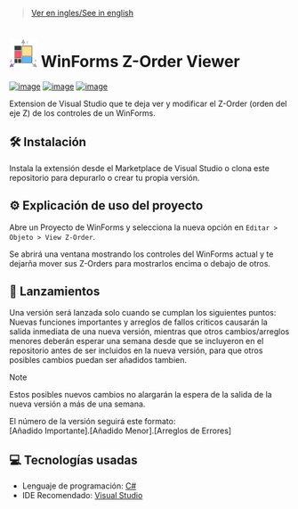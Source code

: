> [Ver en ingles/See in english](https://github.com/LuisMiSanVe/WinFormsZOrderViewer/blob/main/README.md)

# <img src="https://github.com/LuisMiSanVe/WinFormsZOrderViewer/blob/main/WinFormsZOrderViewer/logo.png" width="50" alt="Logo"> WinForms Z-Order Viewer
[![image](https://img.shields.io/badge/C%23-239120?style=for-the-badge&logo=csharp&logoColor=white)](https://dotnet.microsoft.com/en-us/languages/csharp)
[![image](https://img.shields.io/badge/.NET-5C2D91?style=for-the-badge&logo=.net&logoColor=white)](https://dotnet.microsoft.com/en-us/learn/dotnet/what-is-dotnet)
[![image](https://img.shields.io/badge/Visual_Studio-5C2D91?style=for-the-badge&logo=visual%20studio&logoColor=white)](https://visualstudio.microsoft.com/)

Extension de Visual Studio que te deja ver y modificar el Z-Order (orden del eje Z) de los controles de un WinForms.

## 🛠️ Instalación
Instala la extensión desde el Marketplace de Visual Studio o clona este repositorio para depurarlo o crear tu propia versión.

## ⚙️ Explicación de uso del proyecto
Abre un Proyecto de WinForms y selecciona la nueva opción en `Editar > Objeto > View Z-Order`.

Se abrirá una ventana mostrando los controles del WinForms actual y te dejarña mover sus Z-Orders para mostrarlos encima o debajo de otros.

## 🚀 Lanzamientos
Una versión será lanzada solo cuando se cumplan los siguientes puntos:\
Nuevas funciones importantes y arreglos de fallos criticos causarán la salida inmediata de una nueva versión, mientras que otros cambios/arreglos menores deberán esperar una semana desde que se incluyeron en el repositorio antes de ser incluidos en la nueva versión, para que otros posibles cambios puedan ser añadidos tambien.
>[!NOTE]
>Estos posibles nuevos cambios no alargarán la espera de la salida de la nueva versión a más de una semana.

El número de la versión seguirá este formato: \
\[Añadido Importante\].\[Añadido Menor\].\[Arreglos de Errores\]


## 💻 Tecnologías usadas
- Lenguaje de programación: [C#](https://dotnet.microsoft.com/en-us/languages/csharp)
- IDE Recomendado: [Visual Studio](https://visualstudio.microsoft.com/) 
